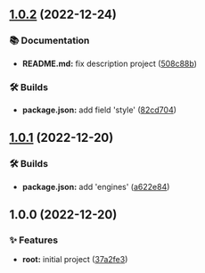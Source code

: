 

## [1.0.2](https://github.com/nikitababko/reset-css/compare/1.0.1...1.0.2) (2022-12-24)


### 📚 Documentation

* **README.md:** fix description project ([508c88b](https://github.com/nikitababko/reset-css/commit/508c88bb83d091b0bebfa0d42cfb0b33f3d865ab))


### 🛠 Builds

* **package.json:** add field 'style' ([82cd704](https://github.com/nikitababko/reset-css/commit/82cd7046a5c011e6b16edd2d93e560ffd9f0082d))

## [1.0.1](https://github.com/nikitababko/reset-css/compare/1.0.0...1.0.1) (2022-12-20)


### 🛠 Builds

* **package.json:** add 'engines' ([a622e84](https://github.com/nikitababko/reset-css/commit/a622e84475cccde7f08b712bc30baa48d0144c7b))

## 1.0.0 (2022-12-20)


### ✨ Features

* **root:** initial project ([37a2fe3](https://github.com/nikitababko/reset-css/commit/37a2fe3cd6a15e22df1871383c5e12e4cd5dd352))